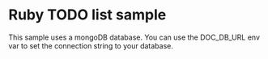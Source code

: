 # Ruby TODO list sample 
This sample uses a mongoDB database. You can use the DOC_DB_URL env var to set the connection string to your database.
